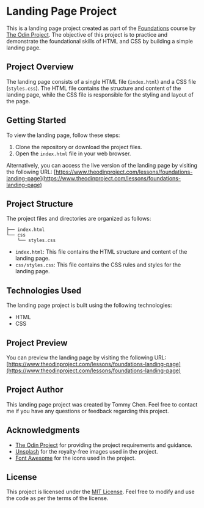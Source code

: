 # Landing Page Project

This is a landing page project created as part of the [Foundations](https://www.theodinproject.com/courses/foundations) course by [The Odin Project](https://www.theodinproject.com/). The objective of this project is to practice and demonstrate the foundational skills of HTML and CSS by building a simple landing page.

## Project Overview

The landing page consists of a single HTML file (`index.html`) and a CSS file (`styles.css`). The HTML file contains the structure and content of the landing page, while the CSS file is responsible for the styling and layout of the page.

## Getting Started

To view the landing page, follow these steps:

1. Clone the repository or download the project files.
2. Open the `index.html` file in your web browser.

Alternatively, you can access the live version of the landing page by visiting the following URL: [https://www.theodinproject.com/lessons/foundations-landing-page](https://www.theodinproject.com/lessons/foundations-landing-page)

## Project Structure

The project files and directories are organized as follows:

```
├── index.html
└── css
    └── styles.css
```

- `index.html`: This file contains the HTML structure and content of the landing page.
- `css/styles.css`: This file contains the CSS rules and styles for the landing page.

## Technologies Used

The landing page project is built using the following technologies:

- HTML
- CSS

## Project Preview

You can preview the landing page by visiting the following URL: [https://www.theodinproject.com/lessons/foundations-landing-page](https://www.theodinproject.com/lessons/foundations-landing-page)

## Project Author

This landing page project was created by Tommy Chen. Feel free to contact me if you have any questions or feedback regarding this project.

## Acknowledgments

- [The Odin Project](https://www.theodinproject.com/) for providing the project requirements and guidance.
- [Unsplash](https://unsplash.com/) for the royalty-free images used in the project.
- [Font Awesome](https://fontawesome.com/) for the icons used in the project.

## License

This project is licensed under the [MIT License](LICENSE). Feel free to modify and use the code as per the terms of the license.